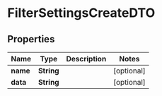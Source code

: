 

# FilterSettingsCreateDTO


## Properties

| Name | Type | Description | Notes |
|------------ | ------------- | ------------- | -------------|
|**name** | **String** |  |  [optional] |
|**data** | **String** |  |  [optional] |



